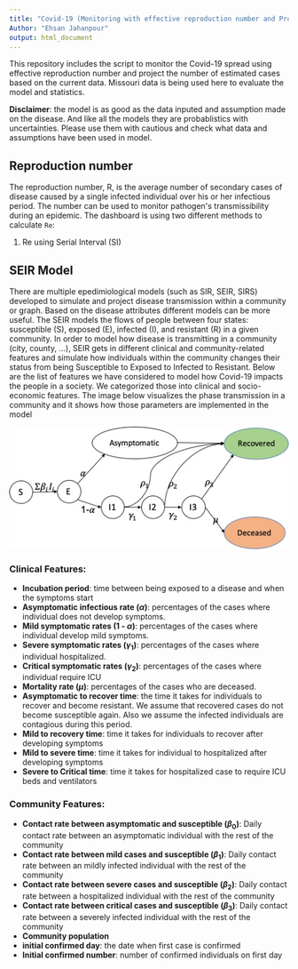 ```yaml
---
title: "Covid-19 (Monitoring with effective reproduction number and Projection with SEIR)"
Author: "Ehsan Jahanpour"
output: html_document
---
```


This repository includes the script to monitor the Covid-19 spread using effective reproduction number and project the number of estimated cases based on the current data. Missouri data is being used here to evaluate the model and statistics. 


**Disclaimer**: the model is as good as the data inputed and assumption made on the disease. And like all the models they are probablistics with uncertainties. Please use them with cautious and check what data and assumptions have been used in model.


## Reproduction number
The reproduction number, R, is the average number of secondary cases of disease caused by a single infected individual over his or her infectious period. The number can be used to monitor pathogen's transmissibility during an epidemic.
The dashboard is using two different methods to calculate `Re`:

1. Re using Serial Interval (SI)


## SEIR Model

There are multiple epedimiological models (such as SIR, SEIR, SIRS) developed to simulate and project disease transmission within a community or graph. Based on the disease attributes different models can be more useful. The SEIR models the flows of people between four states: susceptible (S), exposed (E), infected (I), and resistant (R) in a given community. In order to model how disease is transmitting in a community (city, county, ...), SEIR gets in different clinical and community-related features and simulate how individuals within the community changes their status from being Susceptible to Exposed to Infected to Resistant. Below are the list of features we have considered to model how Covid-19 impacts the people in a society. We categorized those into clinical and socio-economic features. The image below visualizes the phase transmission in a community and it shows how those parameters are implemented in the model

![](images/SEIR.jpg)

### Clinical Features:

- **Incubation period**: time between being exposed to a disease and when the symptoms start
- **Asymptomatic infectious rate ($\alpha$)**: percentages of the cases where individual does not develop symptoms.
- **Mild symptomatic rates (1 - $\alpha$)**: percentages of the cases where individual develop mild symptoms.
- **Severe symptomatic rates ($\gamma_1$)**: percentages of the cases where individual hospitalized.
- **Critical symptomatic rates ($\gamma_2$)**: percentages of the cases where individual require ICU
- **Mortality rate ($\mu$)**: percentages of the cases who are deceased.
- **Asymptomatic to recover time**: the time it takes for individuals to recover and become resistant. We assume that recovered cases do not become susceptible again. Also we assume the infected individuals are contagious during this period.
- **Mild to recovery time**: time it takes for individuals to recover after developing symptoms
- **Mild to severe time**: time it takes for individual to hospitalized after developing symptoms
- **Severe to Critical time**: time it takes for hospitalized case to require ICU beds and ventilators

### Community Features:
- **Contact rate between asymptomatic and susceptible ($\beta_0$)**: Daily contact rate between an asymptomatic individual with the rest of the community
- **Contact rate between mild cases and susceptible ($\beta_1$)**: Daily contact rate between an mildly infected individual with the rest of the community
- **Contact rate between severe cases and susceptible ($\beta_2$)**: Daily contact rate between a hospitalized individual with the rest of the community
- **Contact rate between critical cases and susceptible ($\beta_3$)**: Daily contact rate between a severely infected individual with the rest of the community
- **Community population**
- **initial confirmed day**: the date when first case is confirmed
- **Initial confirmed number**: number of confirmed individuals on first day


